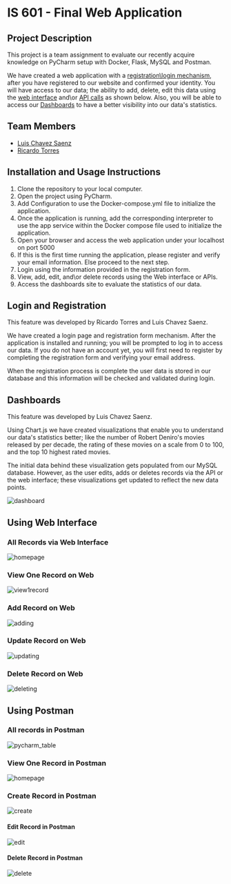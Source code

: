 # IS 601 - Final Web Application

## Project Description
This project is a team assignment to evaluate our recently acquire knowledge on PyCharm setup with Docker, Flask, MySQL and Postman.

We have created a web application with a [registration\login mechanism](/README.MD#login-and-registration), after you have registered to our website and confirmed your identity. You will have access to our data; the ability to add, delete, edit this data using the [web interface](/README.MD#using-web-interface) and\or [API calls](/README.MD#using-postman) as shown below. Also, you will be able to access our [Dashboards](/README.MD#dashboards) to have a better visibility into our data's statistics.

## Team Members
*   [Luis Chavez Saenz](https://www.linkedin.com/in/luisechavezsaenz/)
*   [Ricardo Torres](https://www.linkedin.com/in/ricardo-torres-484063185/)

## Installation and Usage Instructions

1. Clone the repository to your local computer.
2. Open the project using PyCharm.
3. Add Configuration to use the Docker-compose.yml file to initialize the application.
4. Once the application is running, add the corresponding interpreter to use the app service within the Docker compose file used to initialize the application.
5. Open your browser and access the web application under your localhost on port 5000
6. If this is the first time running the application, please register and verify your email information. Else proceed to the next step.
7. Login using the information provided in the registration form.
8. View, add, edit, and\or delete records using the Web interface or APIs.
9. Access the dashboards site to evaluate the statistics of our data.


## Login and Registration
This feature was developed by Ricardo Torres and Luis Chavez Saenz.

We have created a login page and registration form mechanism. After the application is installed and running; you will be prompted to log in to access our data. If you do not have an account yet, you will first need to register by completing the registration form and verifying your email address.

When the registration process is complete the user data is stored in our database and this information will be checked and validated during login.

## Dashboards
This feature was developed by Luis Chavez Saenz.

Using Chart.js we have created visualizations that enable you to understand our data's statistics better; like the number of Robert Deniro's movies released by per decade, the rating of these movies on a scale from 0 to 100, and the top 10 highest rated movies.

The initial data behind these visualization gets populated from our MySQL database. However, as the user edits, adds or deletes records via the API or the web interface; these visualizations get updated to reflect the new data points.

![dashboard](screenshots/Dashboard.png)

## Using Web Interface
### All Records via Web Interface
![homepage](screenshots/Homepage.png)

### View One Record on Web
![view1record](screenshots/View.png)

### Add Record on Web
![adding](screenshots/Add01.png)

### Update Record on Web
![updating](screenshots/Update01.png)

### Delete Record on Web
![deleting](screenshots/Delete01.png)

## Using Postman
### All records in Postman
![pycharm_table](screenshots/Postman_AllRecords.png)

### View One Record in Postman
![homepage](screenshots/Postman_ViewRecord.png)

### Create Record in Postman
![create](screenshots/Postman_CreateRecord.png)

#### Edit Record in Postman
![edit](screenshots/Postman_EditRecord.png)

#### Delete Record in Postman
![delete](screenshots/Postman_DeleteRecord.png)